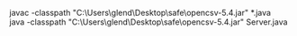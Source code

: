 javac -classpath "C:\Users\glend\Desktop\safe\opencsv-5.4.jar" *.java </br>
java -classpath "C:\Users\glend\Desktop\safe\opencsv-5.4.jar" Server.java